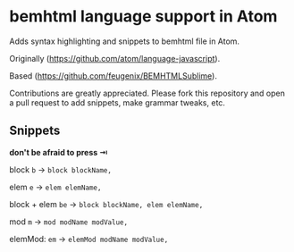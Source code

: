 # bemhtml language support in Atom

Adds syntax highlighting and snippets to bemhtml file in Atom.

Originally (https://github.com/atom/language-javascript).

Based (https://github.com/feugenix/BEMHTMLSublime).

Contributions are greatly appreciated. Please fork this repository and open a
pull request to add snippets, make grammar tweaks, etc.

## Snippets
**don't be afraid to press ⇥**

block
    `b` -> `block blockName,`

elem
    `e` -> `elem elemName,`

block + elem
    `be` -> `block blockName, elem elemName,`

mod
    `m` -> `mod modName modValue,`

elemMod:
    `em` -> `elemMod modName modValue,`
